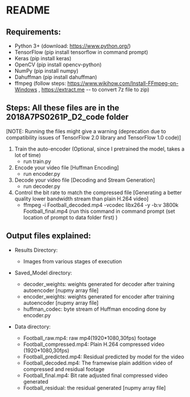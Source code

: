 # README

## Requirements:
- Python 3+ (download: https://www.python.org/)
- TensorFlow (pip install tensorflow in command prompt)
- Keras (pip install keras)
- OpenCV (pip install opencv-python)
- NumPy (pip install numpy)
- Dahuffman (pip install dahuffman)
- ffmpeg (follow steps: https://www.wikihow.com/Install-FFmpeg-on-Windows  , https://extract.me  -- to convert 7z file to zip) 

## Steps: All these files are in the 2018A7PS0261P_D2_code folder
[NOTE: Running the files might give a warning (deprecation due to compatibility issues of TensorFlow 2.0 library and TensorFlow 1.0 code)]
1. Train the auto-encoder (Optional, since I pretrained the model, takes a lot of time)
	- run train.py
2. Encode your video file [Huffman Encoding]
	- run encoder.py
3. Decode your video file [Decoding and Stream Generation]
	- run decoder.py
4. Control the bit rate to match the compressed file [Generating a better quality lower bandwidth stream than plain H.264 video]
	- ffmpeg -i Football_decoded.mp4 -vcodec libx264 -y -b:v 3800k Football_final.mp4 (run this command in command prompt (set location of prompt to data folder first) )

## Output files explained: 
- Results Directory:
	- Images from various stages of execution

- Saved_Model directory:
	- decoder_weights: weights generated for decoder after training autoencoder [nupmy array file]
	- encoder_weights: weights generated for encoder after training autoencoder [nupmy array file]
	- huffman_codec: byte stream of Huffman encoding done by encoder.py

- Data directory:
	- Football_raw.mp4: raw mp4(1920*1080,30fps) footage
	- Football_compressed.mp4: Plain H.264 compressed video (1920*1080,30fps)
	- Football_predicted.mp4: Residual predicted by model for the video
	- Football_decoded.mp4: The framewise plain addition video of compressed and residual footage
	- Football_final.mp4: Bit rate adjusted final compressed video generated
	- Football_residual: the residual generated [nupmy array file]

